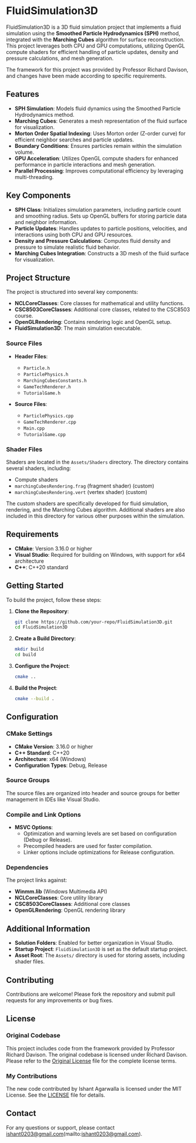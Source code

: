 # FluidSimulation3D

FluidSimulation3D is a 3D fluid simulation project that implements a fluid simulation using the **Smoothed Particle Hydrodynamics (SPH)** method, integrated with the **Marching Cubes** algorithm for surface reconstruction. This project leverages both CPU and GPU computations, utilizing OpenGL compute shaders for efficient handling of particle updates, density and pressure calculations, and mesh generation.

The framework for this project was provided by Professor Richard Davison, and changes have been made according to specific requirements.

## Features

- **SPH Simulation**: Models fluid dynamics using the Smoothed Particle Hydrodynamics method.
- **Marching Cubes**: Generates a mesh representation of the fluid surface for visualization.
- **Morton Order Spatial Indexing**: Uses Morton order (Z-order curve) for efficient neighbor searches and particle updates.
- **Boundary Conditions**: Ensures particles remain within the simulation volume.
- **GPU Acceleration**: Utilizes OpenGL compute shaders for enhanced performance in particle interactions and mesh generation.
- **Parallel Processing**: Improves computational efficiency by leveraging multi-threading.

## Key Components

- **SPH Class**: Initializes simulation parameters, including particle count and smoothing radius. Sets up OpenGL buffers for storing particle data and neighbor information.
- **Particle Updates**: Handles updates to particle positions, velocities, and interactions using both CPU and GPU resources.
- **Density and Pressure Calculations**: Computes fluid density and pressure to simulate realistic fluid behavior.
- **Marching Cubes Integration**: Constructs a 3D mesh of the fluid surface for visualization.

## Project Structure

The project is structured into several key components:

- **NCLCoreClasses**: Core classes for mathematical and utility functions.
- **CSC8503CoreClasses**: Additional core classes, related to the CSC8503 course.
- **OpenGLRendering**: Contains rendering logic and OpenGL setup.
- **FluidSimulation3D**: The main simulation executable.

### Source Files

- **Header Files**:
  - `Particle.h`
  - `ParticlePhysics.h`
  - `MarchingCubesConstants.h`
  - `GameTechRenderer.h`
  - `TutorialGame.h`

- **Source Files**:
  - `ParticlePhysics.cpp`
  - `GameTechRenderer.cpp`
  - `Main.cpp`
  - `TutorialGame.cpp`

### Shader Files

Shaders are located in the `Assets/Shaders` directory. The directory contains several shaders, including:
- Compute shaders
- `marchingCubesRendering.frag` (fragment shader) (custom)
- `marchingCubesRendering.vert` (vertex shader) (custom)

The custom shaders are specifically developed for fluid simulation, rendering, and the Marching Cubes algorithm. Additional shaders are also included in this directory for various other purposes within the simulation.

## Requirements

- **CMake**: Version 3.16.0 or higher
- **Visual Studio**: Required for building on Windows, with support for x64 architecture
- **C++**: C++20 standard

## Getting Started

To build the project, follow these steps:

1. **Clone the Repository**:
    ```bash
    git clone https://github.com/your-repo/FluidSimulation3D.git
    cd FluidSimulation3D
    ```

2. **Create a Build Directory**:
    ```bash
    mkdir build
    cd build
    ```

3. **Configure the Project**:
    ```bash
    cmake ..
    ```

4. **Build the Project**:
    ```bash
    cmake --build .
    ```

## Configuration

### CMake Settings

- **CMake Version**: 3.16.0 or higher
- **C++ Standard**: C++20
- **Architecture**: x64 (Windows)
- **Configuration Types**: Debug, Release

### Source Groups

The source files are organized into header and source groups for better management in IDEs like Visual Studio.

### Compile and Link Options

- **MSVC Options**:
  - Optimization and warning levels are set based on configuration (Debug or Release).
  - Precompiled headers are used for faster compilation.
  - Linker options include optimizations for Release configuration.

### Dependencies

The project links against:
- **Winmm.lib** (Windows Multimedia API)
- **NCLCoreClasses**: Core utility library
- **CSC8503CoreClasses**: Additional core classes
- **OpenGLRendering**: OpenGL rendering library

## Additional Information

- **Solution Folders**: Enabled for better organization in Visual Studio.
- **Startup Project**: `FluidSimulation3D` is set as the default startup project.
- **Asset Root**: The `Assets/` directory is used for storing assets, including shader files.

## Contributing

Contributions are welcome! Please fork the repository and submit pull requests for any improvements or bug fixes.

## License

### Original Codebase

This project includes code from the framework provided by Professor Richard Davison. The original codebase is licensed under Richard Davison. Please refer to the [Original License](LICENSE_Professor) file for the complete license terms.

### My Contributions

The new code contributed by Ishant Agarwalla is licensed under the MIT License. See the [LICENSE](LICENSE) file for details.

## Contact

For any questions or support, please contact ishant0203@gmail.com(mailto:ishant0203@gmail.com).
